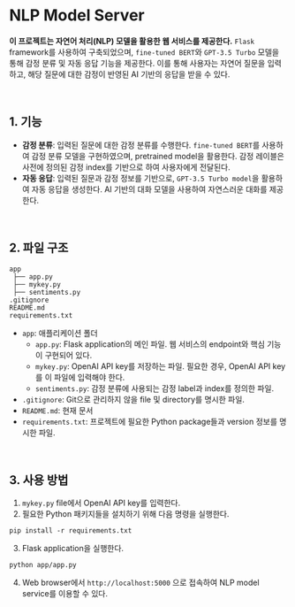 # NLP Model Server
**이 프로젝트는 자연어 처리(NLP) 모델을 활용한 웹 서비스를 제공한다.** `Flask` framework를 사용하여 구축되었으며, `fine-tuned BERT`와 `GPT-3.5 Turbo` 모델을 통해 감정 분류 및 자동 응답 기능을 제공한다. 이를 통해 사용자는 자연어 질문을 입력하고, 해당 질문에 대한 감정이 반영된 AI 기반의 응답을 받을 수 있다.

<br>

## 1. 기능
* **감정 분류**: 입력된 질문에 대한 감정 분류를 수행한다. `fine-tuned BERT`를 사용하여 감정 분류 모델을 구현하였으며, pretrained model을 활용한다. 감정 레이블은 사전에 정의된 감정 index를 기반으로 하여 사용자에게 전달된다.
* **자동 응답**: 입력된 질문과 감정 정보를 기반으로, `GPT-3.5 Turbo model`을 활용하여 자동 응답을 생성한다. AI 기반의 대화 모델을 사용하여 자연스러운 대화를 제공한다.

<br>

## 2. 파일 구조
```
app
 ├── app.py
 ├── mykey.py
 ├── sentiments.py
.gitignore
README.md
requirements.txt
```
* `app`: 애플리케이션 폴더
  * `app.py`: Flask application의 메인 파일. 웹 서비스의 endpoint와 핵심 기능이 구현되어 있다.
  * `mykey.py`: OpenAI API key를 저장하는 파일. 필요한 경우, OpenAI API key를 이 파일에 입력해야 한다.
  * `sentiments.py`: 감정 분류에 사용되는 감정 label과 index를 정의한 파일.
* `.gitignore`: Git으로 관리하지 않을 file 및 directory를 명시한 파일.
* `README.md`: 현재 문서
* `requirements.txt`: 프로젝트에 필요한 Python package들과 version 정보를 명시한 파일.

<br>

## 3. 사용 방법
1. `mykey.py` file에서 OpenAI API key를 입력한다.
2. 필요한 Python 패키지들을 설치하기 위해 다음 명령을 실행한다.
```
pip install -r requirements.txt
```
3. Flask application을 실행한다.
```
python app/app.py
```
4. Web browser에서 `http://localhost:5000` 으로 접속하여 NLP model service를 이용할 수 있다.
